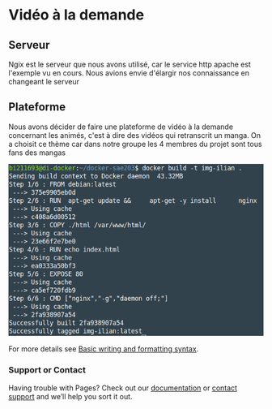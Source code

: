 # Vidéo à la demande  

## Serveur

Ngix est le serveur que nous avons utilisé, car le service http apache est l'exemple vu en cours. Nous avions envie d'élargir nos connaissance en changeant le serveur 

## Plateforme

Nous avons décider de faire une plateforme de vidéo à la demande concernant les animés, c'est à dire des vidéos qui retranscrit un manga. On a choisit ce thème car dans notre groupe les 4 membres du projet sont tous fans des mangas

![build.png](/docs/assets/images/build.png)

For more details see [Basic writing and formatting syntax](https://docs.github.com/en/github/writing-on-github/getting-started-with-writing-and-formatting-on-github/basic-writing-and-formatting-syntax).


### Support or Contact

Having trouble with Pages? Check out our [documentation](https://docs.github.com/categories/github-pages-basics/) or [contact support](https://support.github.com/contact) and we’ll help you sort it out.
